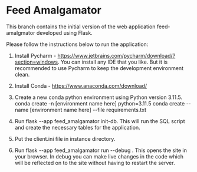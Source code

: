 # Feed Amalgamator

This branch contains the initial version of the web application feed-amalgmator developed using Flask.

Please follow the instructions below to run the application:

1. Install Pycharm - <https://www.jetbrains.com/pycharm/download/?section=windows>. You can install any IDE that you like. But it is recommended to use Pycharm to keep the development environment clean.

2. Install Conda - <https://www.anaconda.com/download/>

3. Create a new conda python environment using Python version 3.11.5.
    conda create -n [environment name here] python=3.11.5
    conda create --name [environment name here] --file requirements.txt

4. Run flask --app feed_amalgamator init-db. This will run the SQL script and create the necessary tables for the application.

5. Put the client.ini file in instance directory.

6. Run flask --app feed_amalgamator run --debug . This opens the site in your browser. In debug you can make live changes in the code which will be reflected on to the site without having to restart the server.

